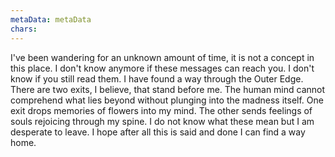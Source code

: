```yaml
---
metaData: metaData
chars: 
---
```


I've been wandering for an unknown amount of time, it is not a concept in this place. I don't know anymore if these messages can reach you. I don't know if you still read them. I have found a way through the Outer Edge. There are two exits, I believe, that stand before me. The human mind cannot comprehend what lies beyond without plunging into the madness itself. One exit drops memories of flowers into my mind. The other sends feelings of souls rejoicing through my spine. I do not know what these mean but I am desperate to leave. I hope after all this is said and done I can find a way home.